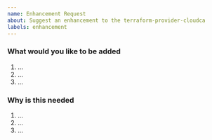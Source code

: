 ```yaml
---
name: Enhancement Request
about: Suggest an enhancement to the terraform-provider-cloudca
labels: enhancement
---
```

### What would you like to be added

1. ...
2. ...
3. ...

### Why is this needed

1. ...
2. ...
3. ...

